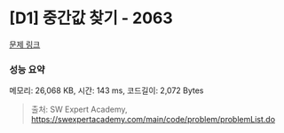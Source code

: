 # [D1] 중간값 찾기 - 2063 

[문제 링크](https://swexpertacademy.com/main/code/problem/problemDetail.do?contestProbId=AV5QPsXKA2UDFAUq) 

### 성능 요약

메모리: 26,068 KB, 시간: 143 ms, 코드길이: 2,072 Bytes



> 출처: SW Expert Academy, https://swexpertacademy.com/main/code/problem/problemList.do